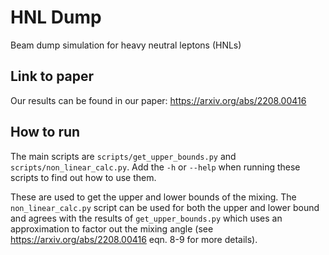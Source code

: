 # HNL Dump
Beam dump simulation for heavy neutral leptons (HNLs)

## Link to paper
Our results can be found in our paper: https://arxiv.org/abs/2208.00416

## How to run
The main scripts are `scripts/get_upper_bounds.py` and `scripts/non_linear_calc.py`. Add the `-h` or `--help` when running these scripts to find out how to use them.

These are used to get the upper and lower bounds of the mixing.
The `non_linear_calc.py` script can be used for both the upper and lower bound and agrees with the results of `get_upper_bounds.py` which uses an approximation to factor out the mixing angle (see https://arxiv.org/abs/2208.00416 eqn. 8-9 for more details).